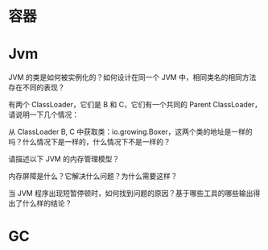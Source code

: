 # 容器


# Jvm
JVM 的类是如何被实例化的？如何设计在同一个 JVM 中，相同类名的相同方法存在不同的表现？

有两个 ClassLoader，它们是 B 和 C，它们有一个共同的 Parent ClassLoader，请说明一下几个情况：

从 ClassLoader B, C 中获取类：io.growing.Boxer，这两个类的地址是一样的吗？什么情况下是一样的，什么情况下不是一样的？

请描述以下 JVM 的内存管理模型？

内存屏障是什么？它解决什么问题？为什么需要这样？

当 JVM 程序出现短暂停顿时，如何找到问题的原因？基于哪些工具的哪些输出得出了什么样的结论？


# GC

